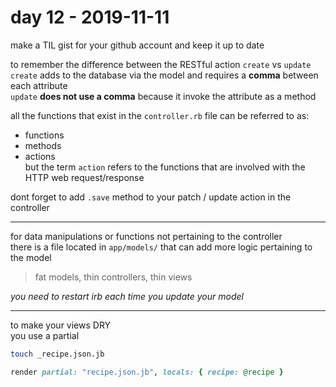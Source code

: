 # day 12 - 2019-11-11

make a TIL gist for your github account and keep it up to date  

to remember the difference between the RESTful action `create` vs `update`  
`create` adds to the database via the model and requires a **comma** between each attribute  
`update` **does not use a comma** because it invoke the attribute as a method  

all the functions that exist in the `controller.rb` file can be referred to as:  
* functions  
* methods  
* actions  
but the term `action` refers to the functions that are involved with the HTTP web request/response  

dont forget to add `.save` method to your patch / update action in the controller  

---

for data manipulations or functions not pertaining to the controller  
there is a file located in `app/models/` that can add more logic pertaining to the model  

> fat models, thin controllers, thin views  

*you need to restart irb each time you update your model*  

---

to make your views DRY  
you use a partial  
```bash  
touch _recipe.json.jb  
```
```ruby  
render partial: "recipe.json.jb", locals: { recipe: @recipe }  
```
